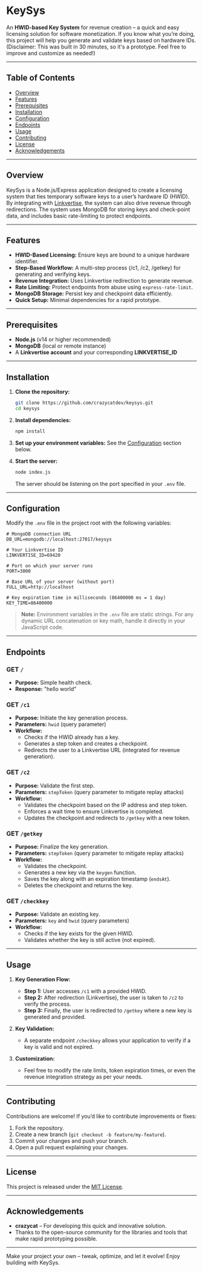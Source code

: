# KeySys

An **HWID-based Key System** for revenue creation – a quick and easy licensing solution for software monetization. If you know what you’re doing, this project will help you generate and validate keys based on hardware IDs. (Disclaimer: This was built in 30 minutes, so it's a prototype. Feel free to improve and customize as needed!)

---

## Table of Contents

- [Overview](#overview)
- [Features](#features)
- [Prerequisites](#prerequisites)
- [Installation](#installation)
- [Configuration](#configuration)
- [Endpoints](#endpoints)
- [Usage](#usage)
- [Contributing](#contributing)
- [License](#license)
- [Acknowledgements](#acknowledgements)

---

## Overview

KeySys is a Node.js/Express application designed to create a licensing system that ties temporary software keys to a user’s hardware ID (HWID). By integrating with [Linkvertise](https://linkvertise.com/), the system can also drive revenue through redirections. The system uses MongoDB for storing keys and check-point data, and includes basic rate-limiting to protect endpoints.

---

## Features

- **HWID-Based Licensing:** Ensure keys are bound to a unique hardware identifier.
- **Step-Based Workflow:** A multi-step process (/c1, /c2, /getkey) for generating and verifying keys.
- **Revenue Integration:** Uses Linkvertise redirection to generate revenue.
- **Rate Limiting:** Protect endpoints from abuse using `express-rate-limit`.
- **MongoDB Storage:** Persist key and checkpoint data efficiently.
- **Quick Setup:** Minimal dependencies for a rapid prototype.

---

## Prerequisites

- **Node.js** (v14 or higher recommended)
- **MongoDB** (local or remote instance)
- A **Linkvertise account** and your corresponding **LINKVERTISE_ID**

---

## Installation

1. **Clone the repository:**

   ```bash
   git clone https://github.com/crazycatdev/keysys.git
   cd keysys
   ```

2. **Install dependencies:**

   ```bash
   npm install
   ```

3. **Set up your environment variables:** See the [Configuration](#configuration) section below.

4. **Start the server:**

   ```bash
   node index.js
   ```

   The server should be listening on the port specified in your `.env` file.

---

## Configuration

Modify the `.env` file in the project root with the following variables:

```env
# MongoDB connection URL
DB_URL=mongodb://localhost:27017/keysys

# Your Linkvertise ID
LINKVERTISE_ID=69420

# Port on which your server runs
PORT=3000

# Base URL of your server (without port)
FULL_URL=http://localhost

# Key expiration time in milliseconds (86400000 ms = 1 day)
KEY_TIME=86400000
```

> **Note:** Environment variables in the `.env` file are static strings. For any dynamic URL concatenation or key math, handle it directly in your JavaScript code.

---

## Endpoints

### GET `/`
- **Purpose:** Simple health check.
- **Response:** "hello world"

### GET `/c1`
- **Purpose:** Initiate the key generation process.
- **Parameters:** `hwid` (query parameter)
- **Workflow:**
  - Checks if the HWID already has a key.
  - Generates a step token and creates a checkpoint.
  - Redirects the user to a Linkvertise URL (integrated for revenue generation).

### GET `/c2`
- **Purpose:** Validate the first step.
- **Parameters:** `stepToken` (query parameter to mitigate replay attacks)
- **Workflow:**
  - Validates the checkpoint based on the IP address and step token.
  - Enforces a wait time to ensure Linkvertise is completed.
  - Updates the checkpoint and redirects to `/getkey` with a new token.

### GET `/getkey`
- **Purpose:** Finalize the key generation.
- **Parameters:** `stepToken` (query parameter to mitigate replay attacks)
- **Workflow:**
  - Validates the checkpoint.
  - Generates a new key via the `keygen` function.
  - Saves the key along with an expiration timestamp (`endsAt`).
  - Deletes the checkpoint and returns the key.

### GET `/checkkey`
- **Purpose:** Validate an existing key.
- **Parameters:** `key` and `hwid` (query parameters)
- **Workflow:**
  - Checks if the key exists for the given HWID.
  - Validates whether the key is still active (not expired).

---

## Usage

1. **Key Generation Flow:**
   - **Step 1:** User accesses `/c1` with a provided HWID.
   - **Step 2:** After redirection (Linkvertise), the user is taken to `/c2` to verify the process.
   - **Step 3:** Finally, the user is redirected to `/getkey` where a new key is generated and provided.
   
2. **Key Validation:**
   - A separate endpoint `/checkkey` allows your application to verify if a key is valid and not expired.

3. **Customization:**
   - Feel free to modify the rate limits, token expiration times, or even the revenue integration strategy as per your needs.

---

## Contributing

Contributions are welcome! If you’d like to contribute improvements or fixes:
1. Fork the repository.
2. Create a new branch (`git checkout -b feature/my-feature`).
3. Commit your changes and push your branch.
4. Open a pull request explaining your changes.

---

## License

This project is released under the [MIT License](LICENSE).

---

## Acknowledgements

- **crazycat** – For developing this quick and innovative solution.
- Thanks to the open-source community for the libraries and tools that make rapid prototyping possible.

---

Make your project your own – tweak, optimize, and let it evolve! Enjoy building with KeySys.


